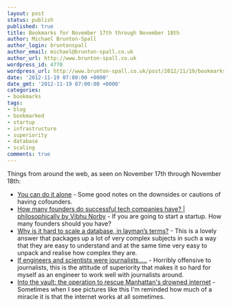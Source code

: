 ```yaml
---
layout: post
status: publish
published: true
title: Bookmarks for November 17th through November 18th
author: Michael Brunton-Spall
author_login: bruntonspall
author_email: michael@brunton-spall.co.uk
author_url: http://www.brunton-spall.co.uk
wordpress_id: 4778
wordpress_url: http://www.brunton-spall.co.uk/post/2012/11/19/bookmarks-for-november-17th-3/
date: '2012-11-19 07:00:00 +0000'
date_gmt: '2012-11-19 07:00:00 +0000'
categories:
- bookmarks
tags:
- blog
- bookmarked
- startup
- infrastructure
- superiority
- database
- scaling
comments: true
---
```

<p>Things from around the web, as seen on November 17th through November 18th:</p>
<ul>
<li><a href="http://ryancarson.com/post/35939367603/you-can-do-it-alone">You can do it alone</a> - Some good notes on the downsides or cautions of having cofounders.</li>
<li><a href="http://philosophically.com/some-data-on-founder-counts-at-top-companies">How many founders do successful tech companies have? | philosophically by Vibhu Norby</a> - If you are going to start a startup. How many founders should you have?</li>
<li><a href="http://www.quora.com/Database-Systems/Why-is-it-hard-to-scale-a-database-in-layman’s-terms/answer/Paul-King-2?srid=ie4&amp;st=ns">Why is it hard to scale a database, in layman&rsquo;s terms?</a> - This is a lovely answer that packages up a lot of very complex subjects in such a way that they are easy to understand and at the same time very easy to unpack and realise how complex they are.</li>
<li><a href="http://gatech.tumblr.com/post/35926696549/if-engineers-and-scientists-were-journalists">If engineers and scientists were journalists.....</a> - Horribly offensive to journalists, this is the attitude of superiority that makes it so hard for myself as an engineer to work well with journalists around.</li>
<li><a href="http://www.theverge.com/2012/11/17/3655442/restoring-verizon-service-manhattan-hurricane-sandy">Into the vault: the operation to rescue Manhattan's drowned internet</a> - Sometimes when I see pictures like this I&#039;m reminded how much of a miracle it is that the internet works at all sometimes.</li>
</ul>
